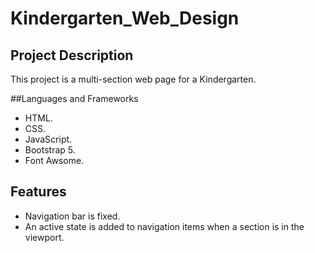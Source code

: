 # Kindergarten_Web_Design

## Project Description

<p>This project is a multi-section web page for a Kindergarten.</p>

##Languages and Frameworks

- HTML.
- CSS.
- JavaScript.
- Bootstrap 5.
- Font Awsome.

## Features

- Navigation bar is fixed.
- An active state is added to navigation items when a section is in the viewport.
